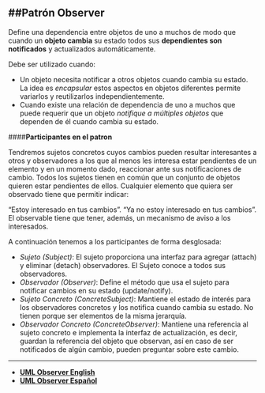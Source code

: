 
##Patrón Observer 
------------------------

Define una dependencia entre objetos de uno a muchos de modo que cuando un **objeto cambia** su estado todos sus **dependientes son notificados** y actualizados automáticamente.

Debe ser utilizado cuando:
- Un objeto necesita notificar a otros objetos cuando cambia su estado. La idea es *encapsular* estos aspectos en objetos diferentes permite variarlos y reutilizarlos independientemente.
- Cuando existe una relación de dependencia de uno a muchos que puede requerir que un objeto *notifique a múltiples objetos* que dependen de él cuando cambia su estado.

####**Participantes en el patron** 

Tendremos sujetos concretos cuyos cambios pueden resultar interesantes a otros y observadores a los que al menos les interesa estar pendientes de un elemento y en un momento dado, reaccionar ante sus notificaciones de cambio. Todos los sujetos tienen en común que un conjunto de objetos quieren estar pendientes de ellos. Cualquier elemento que quiera ser observado tiene que permitir indicar:

“Estoy interesado en tus cambios”.
“Ya no estoy interesado en tus cambios”.
El observable tiene que tener, además, un mecanismo de aviso a los interesados.

A continuación tenemos a los participantes de forma desglosada:

- *Sujeto (Subject)*: El sujeto proporciona una interfaz para agregar (attach) y eliminar (detach) observadores. El Sujeto conoce a todos sus observadores.
- *Observador (Observer)*: Define el método que usa el sujeto para notificar cambios en su estado (update/notify).
- *Sujeto Concreto (ConcreteSubject)*: Mantiene el estado de interés para los observadores concretos y los notifica cuando cambia su estado. No tienen porque ser elementos de la misma jerarquía.
- *Observador Concreto (ConcreteObserver)*: Mantiene una referencia al sujeto concreto e implementa la interfaz de actualización, es decir, guardan la referencia del objeto que observan, así en caso de ser notificados de algún cambio, pueden preguntar sobre este cambio.

------------------------------

- **[UML Observer English][1]** 
- **[UML Observer Español][2]**


[1]:http://tinyurl.com/UMLObserverEnglish
[2]:http://tinyurl.com/UMLObserverEspanol
